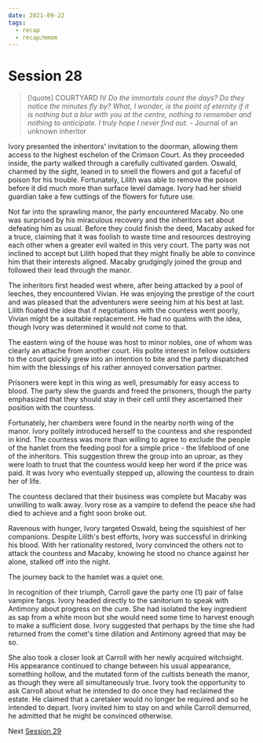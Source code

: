 ```yaml
---
date: 2021-09-22
tags:
  - recap
  - recap/mmom
---
```

# Session 28

>[!quote] COURTYARD IV
>*Do the immortals count the days? Do they notice the minutes fly by? What, I wonder, is the point of eternity if it is nothing but a blur with you at the centre, nothing to remember and nothing to anticipate. I truly hope I never find out.*
>\- Journal of an unknown inheritor

Ivory presented the inheritors' invitation to the doorman, allowing them access to the highest eschelon of the Crimson Court. As they proceeded inside, the party walked through a carefully cultivated garden. Oswald, charmed by the sight, leaned in to smell the flowers and got a faceful of poison for his trouble. Fortunately, Lilith was able to remove the poison before it did much more than surface level damage. Ivory had her shield guardian take a few cuttings of the flowers for future use.

Not far into the sprawling manor, the party encountered Macaby. No one was surprised by his miraculous recovery and the inheritors set about defeating him as usual. Before they could finish the deed, Macaby asked for a truce, claiming that it was foolish to waste time and resources destroying each other when a greater evil waited in this very court. The party was not inclined to accept but Lilith hoped that they might finally be able to convince him that their interests aligned. Macaby grudgingly joined the group and followed their lead through the manor.

The inheritors first headed west where, after being attacked by a pool of leeches, they encountered Vivian. He was enjoying the prestige of the court and was pleased that the adventurers were seeing him at his best at last. Lilith floated the idea that if negotiations with the countess went poorly, Vivian might be a suitable replacement. He had no qualms with the idea, though Ivory was determined it would not come to that.

The eastern wing of the house was host to minor nobles, one of whom was clearly an attache from another court. His polite interest in fellow outsiders to the court quickly grew into an intention to bite and the party dispatched him with the blessings of his rather annoyed conversation partner.

Prisoners were kept in this wing as well, presumably for easy access to blood. The party slew the guards and freed the prisoners, though the party emphasized that they should stay in their cell until they ascertained their position with the countess.

Fortunately, her chambers were found in the nearby north wing of the manor. Ivory politely introduced herself to the countess and she responded in kind. The countess was more than willing to agree to exclude the people of the hanlet from the feeding pool for a simple price - the lifeblood of one of the inheritors. This suggestion threw the group into an uproar, as they were loath to trust that the countess would keep her word if the price was paid. It was Ivory who eventually stepped up, allowing the countess to drain her of life.

The countess declared that their business was complete but Macaby was unwilling to walk away. Ivory rose as a vampire to defend the peace she had died to achieve and a fight soon broke out.

Ravenous with hunger, Ivory targeted Oswald, being the squishiest of her companions. Despite Lilith's best efforts, Ivory was successful in drinking his blood. With her rationality restored, Ivory convinced the others not to attack the countess and Macaby, knowing he stood no chance against her alone, stalked off into the night.

The journey back to the hamlet was a quiet one.

In recognition of their triumph, Carroll gave the party one (1) pair of false vampire fangs. Ivory headed directly to the sanitorium to speak with Antimony about progress on the cure. She had isolated the key ingredient as sap from a white moon but she would need some time to harvest enough to make a sufficient dose. Ivory suggested that perhaps by the time she had returned from the comet's time dilation and Antimony agreed that may be so.

She also took a closer look at Carroll with her newly acquired witchsight. His appearance continued to change between his usual appearance, something hollow, and the mutated form of the cultists beneath the manor, as though they were all simultaneously true. Ivory took the opportunity to ask Carroll about what he intended to do once they had reclaimed the estate. He claimed that a caretaker would no longer be required and so he intended to depart. Ivory invited him to stay on and while Carroll demurred, he admitted that he might be convinced otherwise.

Next
[Session 29](Recaps/Midnight%20Manor%20of%20Madness/Session%2029.md)
